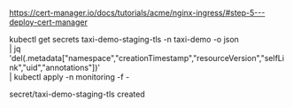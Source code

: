 https://cert-manager.io/docs/tutorials/acme/nginx-ingress/#step-5---deploy-cert-manager


kubectl get secrets taxi-demo-staging-tls -n taxi-demo -o json \
 | jq 'del(.metadata["namespace","creationTimestamp","resourceVersion","selfLink","uid","annotations"])' \
 | kubectl apply -n monitoring -f -


secret/taxi-demo-staging-tls created

